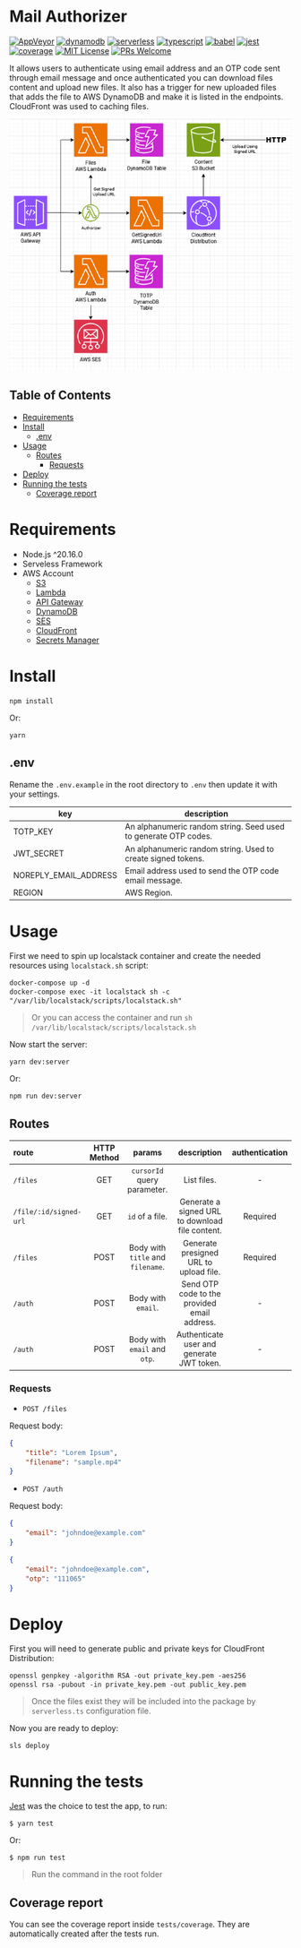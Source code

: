 # Mail Authorizer
[![AppVeyor](https://img.shields.io/appveyor/build/diegovictor/mail-authorizer?logo=appveyor&style=flat-square)](https://ci.appveyor.com/project/DiegoVictor/mail-authorizer)
[![dynamodb](https://img.shields.io/badge/dynamodb-3.624.0-4053D6?style=flat-square&logo=amazondynamodb)](https://aws.amazon.com/dynamodb)
[![serverless](https://img.shields.io/badge/serverless-3.39.0-FD5750?style=flat-square&logo=serverless)](https://www.serverless.com/)
[![typescript](https://img.shields.io/badge/typescript-4.9.5-3178c6?style=flat-square&logo=typescript)](https://www.typescriptlang.org/)
[![babel](https://img.shields.io/badge/babel-7.25.2-F9DC3E?style=flat-square&logo=babel)](https://babeljs.io/)
[![jest](https://img.shields.io/badge/jest-29.7.0-brightgreen?style=flat-square&logo=jest)](https://jestjs.io/)
[![coverage](https://img.shields.io/codecov/c/gh/DiegoVictor/mail-authorizer?logo=codecov&style=flat-square)](https://codecov.io/gh/DiegoVictor/mail-authorizer)
[![MIT License](https://img.shields.io/badge/license-MIT-green?style=flat-square)](https://raw.githubusercontent.com/DiegoVictor/mail-authorizer/refs/heads/main/LICENSE)
[![PRs Welcome](https://img.shields.io/badge/PRs-welcome-brightgreen.svg?style=flat-square)](http://makeapullrequest.com)

It allows users to authenticate using email address and an OTP code sent through email message and once authenticated you can download files content and upload new files. It also has a trigger for new uploaded files that adds the file to AWS DynamoDB and make it is listed in the endpoints. CloudFront was used to caching files.

![Infrastructure Diagram](https://raw.githubusercontent.com/DiegoVictor/mail-authorizer/refs/heads/main/MailAuthorizer.drawio.png)

## Table of Contents
* [Requirements](#requirements)
* [Install](#install)
  * [.env](#env)
* [Usage](#usage)
  * [Routes](#routes)
    * [Requests](#requests)
* [Deploy](#deploy)
* [Running the tests](#running-the-tests)
  * [Coverage report](#coverage-report)

# Requirements
* Node.js ^20.16.0
* Serveless Framework
* AWS Account
  * [S3](https://aws.amazon.com/s3)
  * [Lambda](https://aws.amazon.com/lambda)
  * [API Gateway](https://aws.amazon.com/api-gateway)
  * [DynamoDB](https://aws.amazon.com/dynamodb)
  * [SES](https://aws.amazon.com/pt/ses)
  * [CloudFront](https://aws.amazon.com/pt/cloudfront)
  * [Secrets Manager](https://aws.amazon.com/pt/secrets-manager)

# Install
```
npm install
```
Or:
```
yarn
```

## .env
Rename the `.env.example` in the root directory to `.env` then update it with your settings.

|key|description
|---|---
|TOTP_KEY|An alphanumeric random string. Seed used to generate OTP codes.
|JWT_SECRET|An alphanumeric random string. Used to create signed tokens.
|NOREPLY_EMAIL_ADDRESS|Email address used to send the OTP code email message.
|REGION|AWS Region.

# Usage
First we need to spin up localstack container and create the needed resources using `localstack.sh` script:
```shell
docker-compose up -d
docker-compose exec -it localstack sh -c "/var/lib/localstack/scripts/localstack.sh"
```
> Or you can access the container and run `sh /var/lib/localstack/scripts/localstack.sh`

Now start the server:
```shell
yarn dev:server
```
Or:
```shell
npm run dev:server
```

## Routes
|route|HTTP Method|params|description|authentication
|:---|:---:|:---:|:---:|:---:
|`/files`|GET|`cursorId` query parameter.|List files.| -
|`/file/:id/signed-url`|GET|`id` of a file.|Generate a signed URL to download file content.|Required
|`/files`|POST|Body with `title` and `filename`.|Generate presigned URL to upload file.|Required
|`/auth`|POST|Body with `email`.|Send OTP code to the provided email address.| -
|`/auth`|POST|Body with `email` and `otp`.|Authenticate user and generate JWT token.| -

### Requests

* `POST /files`

Request body:
```json
{
    "title": "Lorem Ipsum",
    "filename": "sample.mp4"
}
```

* `POST /auth`

Request body:
```json
{
    "email": "johndoe@example.com"
}
```

```json
{
    "email": "johndoe@example.com",
    "otp": "111065"
}
```

# Deploy
First you will need to generate public and private keys for CloudFront Distribution:

```shell
openssl genpkey -algorithm RSA -out private_key.pem -aes256
openssl rsa -pubout -in private_key.pem -out public_key.pem
```
> Once the files exist they will be included into the package by `serverless.ts` configuration file.

Now you are ready to deploy:
```shell
sls deploy
```

# Running the tests
[Jest](https://jestjs.io/) was the choice to test the app, to run:
```
$ yarn test
```
Or:
```
$ npm run test
```
> Run the command in the root folder

## Coverage report
You can see the coverage report inside `tests/coverage`. They are automatically created after the tests run.
